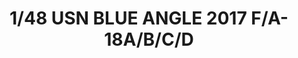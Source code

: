 ---
title: "1/48 USN BLUE ANGLE 2017 F/A-18A/B/C/D"
price: "TBA" 
desc: "Maketa"
img_path: "/assets/img/KIN48073.jpg"
brand: "N/A"
available: false
special_offer: false
new: false
soon: false
cat: "0010000"
subcat: "0013100"
subsubcat: "0N/A"
sifra: "KIN48073"
---
